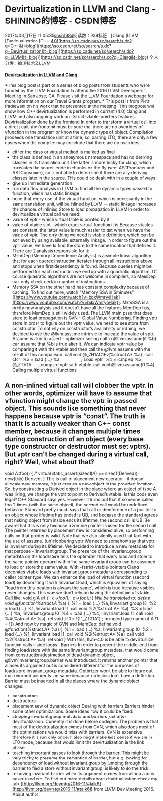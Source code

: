 # Devirtualization in LLVM and Clang - SHINING的博客 - CSDN博客
2017年03月17日 11:05:35[snsn1984](https://me.csdn.net/snsn1984)阅读数：939标签：[Clang																[LLVM																[Devirtualization																[C++																[4.0](https://so.csdn.net/so/search/s.do?q=4.0&t=blog)](https://so.csdn.net/so/search/s.do?q=C++&t=blog)](https://so.csdn.net/so/search/s.do?q=Devirtualization&t=blog)](https://so.csdn.net/so/search/s.do?q=LLVM&t=blog)](https://so.csdn.net/so/search/s.do?q=Clang&t=blog)
个人分类：[编译技术及LLVM](https://blog.csdn.net/snsn1984/article/category/1249418)
#### [Devirtualization in LLVM and Clang](http://blog.llvm.org/2017/03/devirtualization-in-llvm-and-clang.html)
*This blog post is part of a series of blog posts from students who were funded by the LLVM Foundation to attend the 2016 LLVM Developers' Meeting in San Jose, CA. Please visit the LLVM Foundation's [webpage](http://llvm.org/foundation) for more information on our Travel Grants program. *
This post is from Piotr Padlewski on his work that he presented at the meeting:
This blogpost will show how C++ devirtualization is performed in current (4.0) clang and LLVM and also ongoing work on -fstrict-vtable-pointers features.
Devirtualization done by the frontend
In order to transform a virtual call into a direct call, the frontend must be sure that there are no overrides of vfunction in the program or know the dynamic type of object. Compilation proceeds one translation unit at a time, so, barring LTO, there are only a few cases when the compiler may conclude that there are no overrides:
- either the class or virtual method is marked as final
- the class is defined in an anonymous namespace and has no deriving classes in its translation unit
The latter is more tricky for clang, which translates the source code in chunks on the fly (see: ASTProducer and ASTConsumer), so is not able to determine if there are any deriving classes later in the source. This could be dealt with in a couple of ways:
- give up immediate generation
- run data flow analysis in LLVM to find all the dynamic types passed to function, which has static linkage
- hope that every use of the virtual function, which is necessarily in the same translation unit, will be inlined by LLVM -- static linkage increases the chances of inlining
Store to load propagation in LLVM
In order to devirtualize a virtual call we need:
- value of vptr - which virtual table is pointed by it
- value of vtable slot - which exact virtual function it is
Because vtables are constant, the latter value is much easier to get when we have the value of vptr. The only thing we need is vtable definition, which can be achieved by using available_externally linkage.
In order to figure out the vptr value, we have to find the store to the same location that defines it. There are 2 analysis responsible for it:
- MemDep (Memory Dependence Analysis) is a simple linear algorithm that for each quered instruction iterates through all instructions above and stops when first dependency is found. Because queries might be performed for each instruction we end up with a quadratic algorithm. Of course quadratic algorithms are not welcome in compilers, so MemDep can only check certain number of instructions.
- Memory SSA on the other hand has constant complexity because of caching. To find out more, watch “Memory SSA in 5minutes” ([https://www.youtube.com/watch?v=bdxWmryoHak](https://www.youtube.com/watch?v=bdxWmryoHak)). MemSSA is a pretty new analysis and it doesn’t have all the features MemDep has, therefore MemDep is still widely used.
The LLVM main pass that does store to load propagation is GVN - Global Value Numbering. 
Finding vptr store
In order to figure out the vptr value, we need to see store from constructor. To not rely on constructor's availability or inlining, we decided to use the @llvm.assume intrinsic to indicate the value of vptr. Assume is akin to assert - optimizer seeing call to @llvm.assume(i1 %b) can assume that %b is true after it. We can indicate vptr value by comparing it with the vtable and then call the @llvm.assume with the result of this comparison. 
call void @_ZN1AC1Ev(%struct.A* %a) ; call ctor
 %3 = load {...} %a                  ; Load vptr
 %4 = icmp eq %3, @_ZTV1A      ; compare vptr with vtable
 call void @llvm.assume(i1 %4)
Calling multiple virtual functions
## A non-inlined virtual call will clobber the vptr. In other words, optimizer will have to assume that vfunction might change the vptr in passed object. This sounds like something that never happens because vptr is “const”. The truth is that it is actually weaker than C++ const member, because it changes multiple times during construction of an object (every base type constructor or destructor must set vptrs). But vptr can't be changed during a virtual call, right? Well, what about that?
void A::foo() { // virtual 
 static_assert(sizeof(A) == sizeof(Derived)); 
new(this) Derived; 
}
This is call of placement new operator - it doesn’t allocate new memory, it just creates a new object in the provided location. So, by constructing a Derived object in the place where an object of type A was living, we change the vptr to point to Derived’s vtable. Is this code even legal? C++ Standard says yes.
However it turns out that if someone called foo 2 times (with the same object), the second call would be undefined behavior. Standard pretty much says that call or dereference of a pointer to an object whose lifetime has ended is UB, and because the standard agrees that nuking object from inside ends its lifetime, the second call is UB. Be aware that this is only because a zombie pointer is used for the second call. The pointer returned by placement new is considered alive, so performing calls on that pointer is valid. Note that we also silently used that fact with the use of assume.
(un)clobbering vptr
We need to somehow say that vptr is invariant during its lifetime. We decided to introduce a new metadata for that purpose - !invariant.group. The presence of the invariant.group metadata on the load/store tells the optimizer that every load and store to the same pointer operand within the same invariant group can be assumed to load or store the same value. With -fstrict-vtable-pointers Clang decorates vtable loads with invariant.group metadana coresponding to caller pointer type.
We can enhance the load of virtual function (second load) by decorating it with !invariant.load, which is equivalent of saying “load from this location is always the same”, which is true because vtables never changes. This way we don’t rely on having the definition of vtable.
Call like:
void g(A *a) {
  a->foo();
  a->foo();
}
Will be translated to:
define void @function(%struct.A* %a) {
 %1 = load {...} %a, !invariant.group !0
 %2 = load {...} %1, !invariant.load !1
 call void %2(%struct.A* %a)
 %3 = load {...} %a, !invariant.group !0
 %4 = load {...} %4, !invariant.load !1
 call void %4(%struct.A* %a)
 ret void
}
!0 = !{!"_ZTS1A"} ; mangled type name of A
!1 = !{}
And now by magic of GVN and MemDep:
define void @function(%struct.A* %a) {
 %1 = load {...} %a, !invariant.group !0
 %2 = load {...} %1, !invariant.load !1
 call void %2(%struct.A* %a)
 call void %2(%struct.A* %a)
 ret void
}
With this, llvm-4.0 is be able to devirtualize function calls inside loops. 
Barriers
In order to prevent the middle-end from finding load/store with the same !invariant.group metadata, that would come from construction/destruction of dead dynamic object, @llvm.invariant.group.barrier was introduced. It returns another pointer that aliases its argument but is considered different for the purposes of load/store invariant.group metadata. Optimizer won’t be able to figure out that returned pointer is the same because intrinsics don’t have a definition. Barrier must be inserted in all the places where the dynamic object changes:
- constructors
- destructors
- placement new of dynamic object
Dealing with barriers
Barriers hinder some other optimizations. Some ideas how it could be fixed:
- stripping invariant.group metadata and barriers just after devirtualization. Currently it is done before codegen. The problem is that most of the devirtualization comes from GVN, which also does most of the optimizations we would miss with barriers. GVN is expensive therefore it is run only once. It also might make less sense if we are in LTO mode, because that would limit the devirtualization in the link phase. 
- teaching important passes to look through the barrier. This might be very tricky to preserve the semantics of barrier, but e.g. looking for dependency of load without invariant.group by jumping through the barrier to find a store without invariant.group, is likely to do the trick.
- removing invariant.barrier when its argument comes from alloca and is never used etc.
To find out more details about devirtualization check my talk ([http://llvm.org/devmtg/2016-11/#talk6](http://llvm.org/devmtg/2016-11/#talk6)) from LLVM Dev Meeting 2016.
About author
